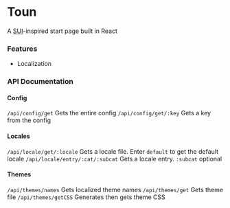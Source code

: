 # Toun
A [SUI](https://github.com/jeroenpardon/sui)-inspired start page built in React

### Features
- Localization



### API Documentation

#### Config
`/api/config/get` Gets the entire config
`/api/config/get/:key` Gets a key from the config

#### Locales
`/api/locale/get/:locale` Gets a locale file. Enter `default` to get the default locale
`/api/locale/entry/:cat/:subcat` Gets a locale entry. `:subcat` optional


#### Themes
`/api/themes/names` Gets localized theme names
`/api/themes/get` Gets theme file
`/api/themes/getCSS` Generates then gets theme CSS